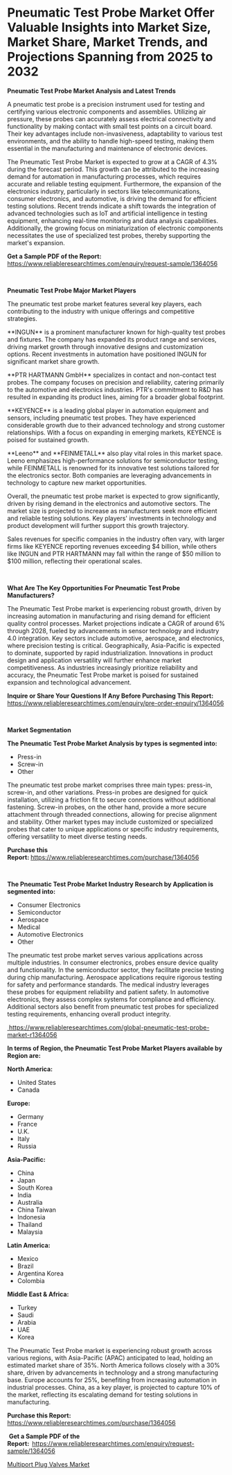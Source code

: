 <p><h1>Pneumatic Test Probe Market Offer Valuable Insights into Market Size, Market Share, Market Trends, and Projections Spanning from 2025 to 2032</h1></p><p><strong>Pneumatic Test Probe Market Analysis and Latest Trends</strong></p>
<p><p>A pneumatic test probe is a precision instrument used for testing and certifying various electronic components and assemblies. Utilizing air pressure, these probes can accurately assess electrical connectivity and functionality by making contact with small test points on a circuit board. Their key advantages include non-invasiveness, adaptability to various test environments, and the ability to handle high-speed testing, making them essential in the manufacturing and maintenance of electronic devices.</p><p>The Pneumatic Test Probe Market is expected to grow at a CAGR of 4.3% during the forecast period. This growth can be attributed to the increasing demand for automation in manufacturing processes, which requires accurate and reliable testing equipment. Furthermore, the expansion of the electronics industry, particularly in sectors like telecommunications, consumer electronics, and automotive, is driving the demand for efficient testing solutions. Recent trends indicate a shift towards the integration of advanced technologies such as IoT and artificial intelligence in testing equipment, enhancing real-time monitoring and data analysis capabilities. Additionally, the growing focus on miniaturization of electronic components necessitates the use of specialized test probes, thereby supporting the market's expansion.</p></p>
<p><strong>Get a Sample PDF of the Report:&nbsp;</strong> <a href="https://www.reliableresearchtimes.com/enquiry/request-sample/1364056?utm_campaign=3565&utm_medium=2&utm_source=Github&utm_content=ia&utm_term=12042025&utm_id=pneumatic-test-probe">https://www.reliableresearchtimes.com/enquiry/request-sample/1364056</a></p>
<p>&nbsp;</p>
<p><strong>Pneumatic Test Probe Major Market Players</strong></p>
<p><p>The pneumatic test probe market features several key players, each contributing to the industry with unique offerings and competitive strategies. </p><p>**INGUN** is a prominent manufacturer known for high-quality test probes and fixtures. The company has expanded its product range and services, driving market growth through innovative designs and customization options. Recent investments in automation have positioned INGUN for significant market share growth.</p><p>**PTR HARTMANN GmbH** specializes in contact and non-contact test probes. The company focuses on precision and reliability, catering primarily to the automotive and electronics industries. PTR's commitment to R&D has resulted in expanding its product lines, aiming for a broader global footprint.</p><p>**KEYENCE** is a leading global player in automation equipment and sensors, including pneumatic test probes. They have experienced considerable growth due to their advanced technology and strong customer relationships. With a focus on expanding in emerging markets, KEYENCE is poised for sustained growth.</p><p>**Leeno** and **FEINMETALL** also play vital roles in this market space. Leeno emphasizes high-performance solutions for semiconductor testing, while FEINMETALL is renowned for its innovative test solutions tailored for the electronics sector. Both companies are leveraging advancements in technology to capture new market opportunities.</p><p>Overall, the pneumatic test probe market is expected to grow significantly, driven by rising demand in the electronics and automotive sectors. The market size is projected to increase as manufacturers seek more efficient and reliable testing solutions. Key players' investments in technology and product development will further support this growth trajectory. </p><p>Sales revenues for specific companies in the industry often vary, with larger firms like KEYENCE reporting revenues exceeding $4 billion, while others like INGUN and PTR HARTMANN may fall within the range of $50 million to $100 million, reflecting their operational scales.</p></p>
<p>&nbsp;</p>
<p><strong>What Are The Key Opportunities For Pneumatic Test Probe Manufacturers?</strong></p>
<p><p>The Pneumatic Test Probe market is experiencing robust growth, driven by increasing automation in manufacturing and rising demand for efficient quality control processes. Market projections indicate a CAGR of around 6% through 2028, fueled by advancements in sensor technology and industry 4.0 integration. Key sectors include automotive, aerospace, and electronics, where precision testing is critical. Geographically, Asia-Pacific is expected to dominate, supported by rapid industrialization. Innovations in product design and application versatility will further enhance market competitiveness. As industries increasingly prioritize reliability and accuracy, the Pneumatic Test Probe market is poised for sustained expansion and technological advancement.</p></p>
<p><strong>Inquire or Share Your Questions If Any Before Purchasing This Report:</strong> <a href="https://www.reliableresearchtimes.com/enquiry/pre-order-enquiry/1364056?utm_campaign=3565&utm_medium=2&utm_source=Github&utm_content=ia&utm_term=12042025&utm_id=pneumatic-test-probe">https://www.reliableresearchtimes.com/enquiry/pre-order-enquiry/1364056</a></p>
<p>&nbsp;</p>
<p><strong>Market Segmentation</strong></p>
<p><strong>The Pneumatic Test Probe Market Analysis by types is segmented into:</strong></p>
<p><ul><li>Press-in</li><li>Screw-in</li><li>Other</li></ul></p>
<p><p>The pneumatic test probe market comprises three main types: press-in, screw-in, and other variations. Press-in probes are designed for quick installation, utilizing a friction fit to secure connections without additional fastening. Screw-in probes, on the other hand, provide a more secure attachment through threaded connections, allowing for precise alignment and stability. Other market types may include customized or specialized probes that cater to unique applications or specific industry requirements, offering versatility to meet diverse testing needs.</p></p>
<p><strong>Purchase this Report:&nbsp;</strong><a href="https://www.reliableresearchtimes.com/purchase/1364056?utm_campaign=3565&utm_medium=2&utm_source=Github&utm_content=ia&utm_term=12042025&utm_id=pneumatic-test-probe">https://www.reliableresearchtimes.com/purchase/1364056</a></p>
<p>&nbsp;</p>
<p><strong>The Pneumatic Test Probe Market Industry Research by Application is segmented into:</strong></p>
<p><ul><li>Consumer Electronics</li><li>Semiconductor</li><li>Aerospace</li><li>Medical</li><li>Automotive Electronics</li><li>Other</li></ul></p>
<p><p>The pneumatic test probe market serves various applications across multiple industries. In consumer electronics, probes ensure device quality and functionality. In the semiconductor sector, they facilitate precise testing during chip manufacturing. Aerospace applications require rigorous testing for safety and performance standards. The medical industry leverages these probes for equipment reliability and patient safety. In automotive electronics, they assess complex systems for compliance and efficiency. Additional sectors also benefit from pneumatic test probes for specialized testing requirements, enhancing overall product integrity.</p></p>
<p><a href="https://www.reliableresearchtimes.com/global-pneumatic-test-probe-market-r1364056?utm_campaign=3565&utm_medium=2&utm_source=Github&utm_content=ia&utm_term=12042025&utm_id=pneumatic-test-probe">&nbsp;https://www.reliableresearchtimes.com/global-pneumatic-test-probe-market-r1364056</a></p>
<p><strong>In terms of Region, the Pneumatic Test Probe Market Players available by Region are:</strong></p>
<p>
    <p> <strong> North America: </strong>
        <ul>
            <li>United States</li>
            <li>Canada</li>
        </ul>
        </p> 
    <p> <strong> Europe: </strong>
        <ul>
            <li>Germany</li>
            <li>France</li>
            <li>U.K.</li>
            <li>Italy</li>
            <li>Russia</li>
        </ul>
        </p> 
    <p> <strong> Asia-Pacific: </strong>
        <ul>
            <li>China</li>
            <li>Japan</li>
            <li>South Korea</li>
            <li>India</li>
            <li>Australia</li>
            <li>China Taiwan</li>
            <li>Indonesia</li>
            <li>Thailand</li>
            <li>Malaysia</li>
        </ul>
        </p> 
    <p> <strong> Latin America: </strong>
        <ul>
            <li>Mexico</li>
            <li>Brazil</li>
            <li>Argentina Korea</li>
            <li>Colombia</li>
        </ul>
        </p> 
    <p> <strong> Middle East & Africa: </strong>
        <ul>
            <li>Turkey</li>
            <li>Saudi</li>
            <li>Arabia</li>
            <li>UAE</li>
            <li>Korea</li>
        </ul>
    </p>
    </p>
<p><p>The Pneumatic Test Probe market is experiencing robust growth across various regions, with Asia-Pacific (APAC) anticipated to lead, holding an estimated market share of 35%. North America follows closely with a 30% share, driven by advancements in technology and a strong manufacturing base. Europe accounts for 25%, benefiting from increasing automation in industrial processes. China, as a key player, is projected to capture 10% of the market, reflecting its escalating demand for testing solutions in manufacturing.</p></p>
<p><strong>Purchase this Report: </strong><a href="https://www.reliableresearchtimes.com/purchase/1364056?utm_campaign=3565&utm_medium=2&utm_source=Github&utm_content=ia&utm_term=12042025&utm_id=pneumatic-test-probe">https://www.reliableresearchtimes.com/purchase/1364056</a></p>
<p>&nbsp;<strong>Get a Sample PDF of the Report:&nbsp;&nbsp;</strong><a href="https://www.reliableresearchtimes.com/enquiry/request-sample/1364056?utm_campaign=3565&utm_medium=2&utm_source=Github&utm_content=ia&utm_term=12042025&utm_id=pneumatic-test-probe">https://www.reliableresearchtimes.com/enquiry/request-sample/1364056</a></p>
<p><strong></strong></p>
<p><p><a href="https://github.com/wyettillesr4/Market-Research-Report-List-1/blob/main/multiport-plug-valves-market.md?utm_campaign=3565&utm_medium=2&utm_source=Github&utm_content=ia&utm_term=12042025&utm_id=pneumatic-test-probe">Multiport Plug Valves Market</a></p></p>